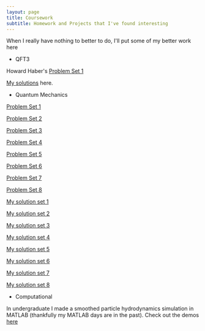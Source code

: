```yaml
---
layout: page
title: Coursework
subtitle: Homework and Projects that I've found interesting
---
```


When I really have nothing to better to do, I'll put some of my better work here

- QFT3

Howard Haber's [Problem Set 1](http://scipp.ucsc.edu/~haber/ph222/qftiii20_1.pdf)

[My solutions](https://nolansmyth.github.io/assets/QFT3_HW1.pdf) here.

- Quantum Mechanics

[Problem Set 1](https://nolansmyth.github.io/assets/phys215_HW1.pdf)

[Problem Set 2](https://nolansmyth.github.io/assets/phys215_HW2.pdf)

[Problem Set 3](https://nolansmyth.github.io/assets/phys215_HW3.pdf)

[Problem Set 4](https://nolansmyth.github.io/assets/phys215_HW4.pdf)

[Problem Set 5](https://nolansmyth.github.io/assets/phys215_HW5.pdf)

[Problem Set 6](https://nolansmyth.github.io/assets/phys215_HW6.pdf)

[Problem Set 7](https://nolansmyth.github.io/assets/phys215_HW7.pdf)

[Problem Set 8](https://nolansmyth.github.io/assets/phys215_HW8.pdf)

[My solution set 1](https://nolansmyth.github.io/assets/QMHW1.pdf)

[My solution set 2](https://nolansmyth.github.io/assets/QMHW2.pdf)

[My solution set 3](https://nolansmyth.github.io/assets/QMHW3.pdf)

[My solution set 4](https://nolansmyth.github.io/assets/QMHW4.pdf)

[My solution set 5](https://nolansmyth.github.io/assets/QMHW5.pdf)

[My solution set 6](https://nolansmyth.github.io/assets/QMHW6.pdf)

[My solution set 7](https://nolansmyth.github.io/assets/QMHW7.pdf)

[My solution set 8](https://nolansmyth.github.io/assets/QMHW8.pdf)


- Computational 

In undergraduate I made a smoothed particle hydrodynamics simulation in MATLAB (thankfully my MATLAB days are in the past). Check out the demos [here](https://github.com/NolanSmyth/Smoothed-particle-hydrodynamics)


